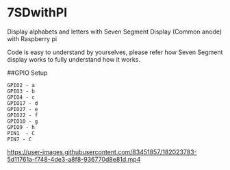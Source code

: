 # 7SDwithPI
Display alphabets and letters with Seven Segment Display (Common anode) with Raspberry pi

Code is easy to understand by yourselves, please refer how Seven Segment display works to fully understand how it works.

##GPIO Setup
```
GPIO2 - a
GPIO3 - b
GPIO4 - c
GPIO17 - d
GPIO27 - e
GPIO22 - f
GPIO10 - g
GPIO9 - h
PIN1  - C
PIN7 - C
```



https://user-images.githubusercontent.com/83451857/182023783-5d11761a-f748-4de3-a8f8-936770d8e81d.mp4

